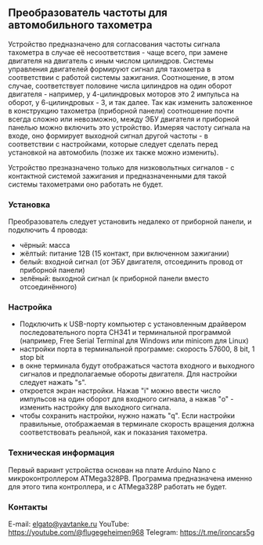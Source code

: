 ## Преобразователь частоты для автомобильного тахометра

Устройство предназначено для согласования частоты сигнала тахометра в случае её несоответствия - чаще всего, при замене двигателя на двигатель с иным числом цилиндров. Системы управления двигателей формируют сигнал для тахометра в соответствии с работой системы зажигания. Соотношение, в этом случае, соответствует половине числа цилиндров на один оборот двигателя - например, у 4-цилиндровых моторов это 2 импульса на оборот, у 6-цилиндровых - 3, и так далее.
Так как изменить заложенное в конструкцию тахометра (приборной панели) соотношение почти всегда сложно или невозможно, между ЭБУ двигателя и приборной панелью можно включить это устройство. Измеряя частоту сигнала на входе, оно формирует выходной сигнал другой частоты - в соответствии с настройками, которые следует сделать перед установкой на автомобиль (позже их также можно изменить).

Устройство презназначено только для низковольтных сигналов - с контактной системой зажигания и предназначенными для такой системы тахометрами оно работать не будет.

### Установка

Преобразователь следует установить недалеко от приборной панели, и подключить 4 провода:

- чёрный: масса
- жёлтый: питание 12В (15 контакт, при включенном зажигании)
- белый: входной сигнал (от ЭБУ двигателя, отсоединить провод от приборной панели)
- зелёный: выходной сигнал (к приборной панели вместо отсоединённого)


### Настройка

- Подключить к USB-порту компьютер с установленным драйвером последовательного порта CH341 и терминальной программой (например, Free Serial Terminal для Windows или minicom для Linux)
- настройки порта в терминальной программе: скорость 57600, 8 bit, 1 stop bit
- в окне терминала будут отображаться частота входного и выходного сигналов и предполагаемые обороты двигателя. Для настройки следует нажать "s".
- откроется экран настройки. Нажав "i" можно ввести число импульсов на один оборот для входного сигнала, а нажав "o" - изменить настройку для выходного сигнала.
- чтобы сохранить настройки, нужно нажать "q". Если настройки правильные, отображаемая в терминале скорость вращения должна соответствовать реальной, как и показания тахометра.

### Техническая информация

Первый вариант устройства основан на плате Arduino Nano с микроконтроллером ATMega328PB. Программа предназначена именно для этого типа контроллера, и с ATMega328P работать не будет.

### Контакты

E-mail: elgato@yavtanke.ru
YouTube: https://youtube.com/@flugegeheimen968
Telegram: https://t.me/ironcars5g
